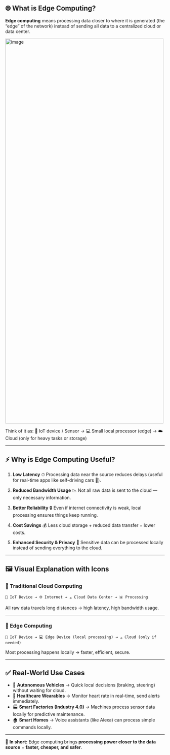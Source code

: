 ## 🌐 What is Edge Computing?

**Edge computing** means processing data closer to where it is generated (the “edge” of the network) instead of sending all data to a centralized cloud or data center.

<img width="500" height="1212" alt="image" src="https://github.com/user-attachments/assets/5dac8181-9e49-4d49-bb67-dc4e24f88eea" />

Think of it as:
📱 IoT device / Sensor → 💻 Small local processor (edge) → ☁️ Cloud (only for heavy tasks or storage)

---

## ⚡ Why is Edge Computing Useful?

1. **Low Latency** ⏱
   Processing data near the source reduces delays (useful for real-time apps like self-driving cars 🚗).

2. **Reduced Bandwidth Usage** 📉
   Not all raw data is sent to the cloud — only necessary information.

3. **Better Reliability** 🔒
   Even if internet connectivity is weak, local processing ensures things keep running.

4. **Cost Savings** 💰
   Less cloud storage + reduced data transfer = lower costs.

5. **Enhanced Security & Privacy** 🔐
   Sensitive data can be processed locally instead of sending everything to the cloud.

---

## 🖼️ Visual Explanation with Icons

### 🔹 Traditional Cloud Computing

```
📱 IoT Device → 🌐 Internet → ☁️ Cloud Data Center → 📊 Processing
```

All raw data travels long distances → high latency, high bandwidth usage.

---

### 🔹 Edge Computing

```
📱 IoT Device → 💻 Edge Device (local processing) → ☁️ Cloud (only if needed)
```

Most processing happens locally → faster, efficient, secure.

---

## ✅ Real-World Use Cases

* 🚗 **Autonomous Vehicles** → Quick local decisions (braking, steering) without waiting for cloud.
* 🏥 **Healthcare Wearables** → Monitor heart rate in real-time, send alerts immediately.
* 🏭 **Smart Factories (Industry 4.0)** → Machines process sensor data locally for predictive maintenance.
* 🏠 **Smart Homes** → Voice assistants (like Alexa) can process simple commands locally.

---

📌 **In short:**
Edge computing brings **processing power closer to the data source** = **faster, cheaper, and safer**.
